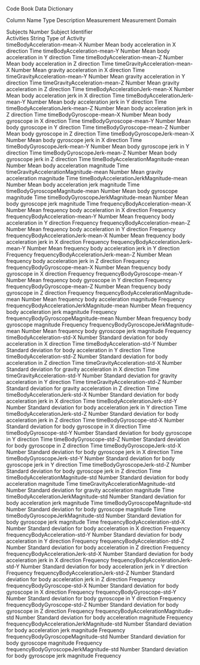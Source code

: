 Code Book
Data Dictionary

Column Name	                                Type	Description	Measurement                                         Measurement Domain

Subjects	                                Number	Subject Identifier	
Activities	                                String	Type of Activity	
timeBodyAcceleration-mean-X	                Number	Mean body acceleration in X direction	                        Time
timeBodyAcceleration-mean-Y	                Number	Mean body acceleration in Y direction	                        Time
timeBodyAcceleration-mean-Z	                Number	Mean body acceleration in Z direction	                        Time
timeGravityAcceleration-mean-X	            Number	Mean gravity acceleration in X direction	                    Time
timeGravityAcceleration-mean-Y	            Number	Mean gravity acceleration in Y direction	                    Time
timeGravityAcceleration-mean-Z	            Number	Mean gravity acceleration in Z direction	                    Time
timeBodyAccelerationJerk-mean-X	            Number	Mean body acceleration jerk in X direction	                    Time
timeBodyAccelerationJerk-mean-Y	            Number	Mean body acceleration jerk in Y direction	                    Time
timeBodyAccelerationJerk-mean-Z	            Number	Mean body acceleration jerk in Z direction	                    Time
timeBodyGyroscope-mean-X	                Number	Mean body gyroscope in X direction	                            Time
timeBodyGyroscope-mean-Y	                Number	Mean body gyroscope in Y direction	                            Time
timeBodyGyroscope-mean-Z	                Number	Mean body gyroscope in Z direction	                            Time
timeBodyGyroscopeJerk-mean-X	            Number	Mean body gyroscope jerk in X direction	                        Time
timeBodyGyroscopeJerk-mean-Y	            Number	Mean body gyroscope jerk in Y direction	                        Time
timeBodyGyroscopeJerk-mean-Z	            Number	Mean body gyroscope jerk in Z direction	                        Time
timeBodyAccelerationMagnitude-mean	        Number	Mean body acceleration magnitude 	                            Time
timeGravityAccelerationMagnitude-mean	    Number	Mean gravity acceleration magnitude 	                        Time
timeBodyAccelerationJerkMagnitude-mean	    Number	Mean body acceleration jerk magnitude 	                        Time
timeBodyGyroscopeMagnitude-mean	            Number	Mean body gyroscope magnitude                                   Time
timeBodyGyroscopeJerkMagnitude-mean	        Number	Mean body gyroscope jerk magnitude	                            Time
frequencyBodyAcceleration-mean-X	        Number	Mean frequency body acceleration in X direction	                Frequency
frequencyBodyAcceleration-mean-Y	        Number	Mean frequency body acceleration in Y direction	                Frequency
frequencyBodyAcceleration-mean-Z	        Number	Mean frequency body acceleration in Y direction	                Frequency
frequencyBodyAccelerationJerk-mean-X	    Number	Mean frequency body acceleration jerk in X direction	        Frequency
frequencyBodyAccelerationJerk-mean-Y	    Number	Mean frequency body acceleration jerk in Y direction	        Frequency
frequencyBodyAccelerationJerk-mean-Z	    Number	Mean frequency body acceleration jerk in Z direction	        Frequency
frequencyBodyGyroscope-mean-X	            Number	Mean frequency body gyroscope in X direction	                Frequency
frequencyBodyGyroscope-mean-Y	            Number	Mean frequency body gyroscope in Y direction	                Frequency
frequencyBodyGyroscope-mean-Z	            Number	Mean frequency body gyroscope in Z direction	                Frequency
frequencyBodyAccelerationMagnitude-mean	    Number	Mean frequency body acceleration magnitude	                    Frequency
frequencyBodyAccelerationJerkMagnitude-mean	Number	Mean frequency body acceleration jerk magnitude	                Frequency
frequencyBodyGyroscopeMagnitude-mean	    Number	Mean frequency body gyroscope magnitude	                        Frequency
frequencyBodyGyroscopeJerkMagnitude-mean	Number	Mean frequency body gyroscope jerk magnitude	                Frequency
timeBodyAcceleration-std-X	                Number	Standard deviation for body acceleration in X direction	        Time
timeBodyAcceleration-std-Y	                Number	Standard deviation for body acceleration in Y direction	        Time
timeBodyAcceleration-std-Z	                Number	Standard deviation for body acceleration in Z direction	        Time
timeGravityAcceleration-std-X	            Number	Standard deviation for gravity acceleration in X direction      Time
timeGravityAcceleration-std-Y	            Number	Standard deviation for gravity acceleration in Y direction      Time
timeGravityAcceleration-std-Z	            Number	Standard deviation for gravity acceleration in Z direction      Time
timeBodyAccelerationJerk-std-X	            Number	Standard deviation for body acceleration jerk in X direction    Time
timeBodyAccelerationJerk-std-Y	            Number	Standard deviation for body acceleration jerk in Y direction	Time
timeBodyAccelerationJerk-std-Z	            Number	Standard deviation for body acceleration jerk in Z direction	Time
timeBodyGyroscope-std-X	                    Number	Standard deviation for body gyroscope in X direction	        Time
timeBodyGyroscope-std-Y	                    Number	Standard deviation for body gyroscope in Y direction	        Time
timeBodyGyroscope-std-Z	                    Number	Standard deviation for body gyroscope in Z direction	        Time
timeBodyGyroscopeJerk-std-X	                Number	Standard deviation for body gyroscope jerk in X direction	    Time
timeBodyGyroscopeJerk-std-Y	                Number	Standard deviation for body gyroscope jerk in Y direction	    Time
timeBodyGyroscopeJerk-std-Z	                Number	Standard deviation for body gyroscope jerk in Z direction       Time
timeBodyAccelerationMagnitude-std	        Number	Standard deviation for body acceleration magnitude	            Time
timeGravityAccelerationMagnitude-std	    Number	Standard deviation for gravity acceleration magnitude	        Time
timeBodyAccelerationJerkMagnitude-std	    Number	Standard deviation for body acceleration jerk magnitude	        Time
timeBodyGyroscopeMagnitude-std	            Number	Standard deviation for body gyroscope magnitude	                Time
timeBodyGyroscopeJerkMagnitude-std	        Number	Standard deviation for body gyroscope jerk magnitude            Time
frequencyBodyAcceleration-std-X	            Number	Standard deviation for body acceleration in X direction	        Frequency
frequencyBodyAcceleration-std-Y	            Number	Standard deviation for body acceleration in Y direction	        Frequency
frequencyBodyAcceleration-std-Z	            Number	Standard deviation for body acceleration in Z direction	        Frequency
frequencyBodyAccelerationJerk-std-X	        Number	Standard deviation for body acceleration jerk in X direction    Frequency
frequencyBodyAccelerationJerk-std-Y	        Number	Standard deviation for body acceleration jerk in Y direction	Frequency
frequencyBodyAccelerationJerk-std-Z	        Number	Standard deviation for body acceleration jerk in Z direction	Frequency
frequencyBodyGyroscope-std-X	            Number	Standard deviation for body gyroscope in X direction	        Frequency
frequencyBodyGyroscope-std-Y	            Number	Standard deviation for body gyroscope in Y direction	        Frequency
frequencyBodyGyroscope-std-Z	            Number	Standard deviation for body gyroscope in Z direction	        Frequency
frequencyBodyAccelerationMagnitude-std	    Number	Standard deviation for body acceleration magnitude	            Frequency
frequencyBodyAccelerationJerkMagnitude-std	Number	Standard deviation for body acceleration jerk magnitude	        Frequency
frequencyBodyGyroscopeMagnitude-std	        Number	Standard deviation for body gyroscope magnitude	                Frequency
frequencyBodyGyroscopeJerkMagnitude-std	    Number	Standard deviation for body gyroscope jerk magnitude	        Frequency

